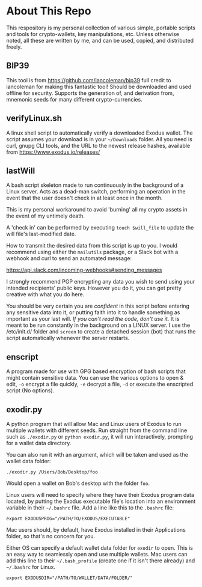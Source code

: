 # About This Repo
This respository is my personal collection of various simple, portable scripts and tools for crypto-wallets, key 
manipulations, etc. Unless otherwise noted, all these are written by me, and can be used, copied, and distributed freely.

## BIP39
This tool is from https://github.com/iancoleman/bip39 full credit to iancoleman for making this fantastic 
tool! Should be downloaded and used offline for security. Supports the generation of, and derivation from, 
mnemonic seeds for many different crypto-currencies.

## verifyLinux.sh
A linux shell script to automatically verify a downloaded Exodus wallet. The script assumes your 
download is in your `~/Downloads` folder. All you need is curl, gnupg CLI tools, and the URL to the newest release 
hashes, available from https://www.exodus.io/releases/

## lastWill
A bash script skeleton made to run continuously in the background of a Linux server. Acts as a 
dead-man switch, performing an operation in the event that the user doesn't check in at least once in the month.

This is my personal workaround to avoid 'burning' all my crypto assets in the event of my untimely death.

A 'check in' can be performed by executing `touch $will_file` to update the will file's last-modified date.

How to transmit the desired data from this script is up to you. I would recommend using either the `mailutils` package, 
or a Slack bot with a webhook and curl to send an automated message:

https://api.slack.com/incoming-webhooks#sending_messages

I strongly recommend PGP encrypting any data you wish to send using your intended recipients' public keys. 
However you do it, you can get pretty creative with what you do here.

You should be very certain you are _confident_ in this script before entering any sensitive data into it, or putting 
faith into it to handle something as important as your last will. *If you can't read the code, don't use it.* It is meant to be 
run constantly in the background on a LINUX server. I use the /etc/init.d/ folder and `screen` to create a detached session 
(bot) that runs the script automatically whenever the server restarts.

## enscript
A program made for use with GPG based encryption of bash scripts that might contain sensitive data. You can use the 
various options to open & edit, `-o` encrypt a file quickly, `-e` decrypt a file, `-d` or execute the enscripted script (No options).

## exodir.py
A python program that will allow Mac and Linux users of Exodus to run multiple wallets with different seeds. Run straight from 
the command line such as `./exodir.py` or `python exodir.py`, it will run interactively, prompting for a wallet data directory. 

You can also run it with an argument, which will be taken and used as the wallet data folder:

```./exodir.py /Users/Bob/Desktop/foo```

Would open a wallet on Bob's desktop with the folder `foo`.

Linux users will need to specify where they have their Exodus program data located, by putting the Exodus executable file's 
location into an environment variable in their `~/.bashrc` file. Add a line like this to the `.bashrc` file:

```export EXODUSPROG="/PATH/TO/EXODUS/EXECUTABLE"```

Mac users should, by default, have Exodus installed in their Applications folder, so that's no concern for you.

Either OS can specify a default wallet data folder for `exodir` to open. This is an easy way to seamlessly open and use 
multiple wallets. Mac users can add this line to their `~/.bash_profile` (create one if it isn't there already) and 
`~/.bashrc` for Linux.

```export EXODUSDIR="/PATH/TO/WALLET/DATA/FOLDER/"```
